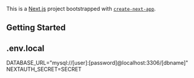This is a [Next.js](https://nextjs.org/) project bootstrapped with [`create-next-app`](https://github.com/vercel/next.js/tree/canary/packages/create-next-app).

## Getting Started
## .env.local

DATABASE_URL="mysql://[user]:[password]@localhost:3306/[dbname]"
NEXTAUTH_SECRET=SECRET
